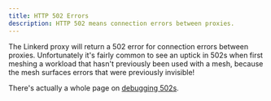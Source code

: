 ```yaml
---
title: HTTP 502 Errors
description: HTTP 502 means connection errors between proxies.
---
```


The Linkerd proxy will return a 502 error for connection errors between
proxies. Unfortunately it's fairly common to see an uptick in 502s when
first meshing a workload that hasn't previously been used with a mesh,
because the mesh surfaces errors that were previously invisible!

There's actually a whole page on [debugging 502s](../tasks/debugging-502s/).
